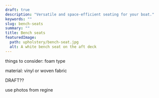 ```yaml
---
draft: true
description: "Versatile and space-efficient seating for your boat."
keywords: ""
slug: bench-seats
summary: ""
title: Bench seats
featuredImage:
  path: upholstery/bench-seat.jpg
  alt: A white bench seat on the aft deck
---
```


things to consider: foam type

material: vinyl or woven fabric

DRAFT??

use photos from regine
